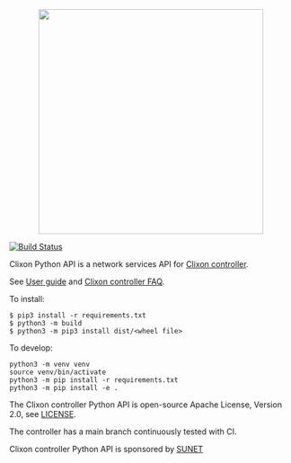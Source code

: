<div align="center">
  <img src="https://www.clicon.org/Clixon_logga_liggande_med-ikon.png" width="400">
</div>

[![Build Status](https://github.com/clicon/clixon-pyapi/actions/workflows/ci.yml/badge.svg)](https://github.com/clicon/clixon-pyapi/actions/workflows/ci.yml)

Clixon Python API is a network services API for [Clixon controller](https://github.com/clicon/clixon-controller).

See [User guide](https://clixon-controller-docs.readthedocs.io/en/latest/) and [Clixon controller FAQ](https://github.com/clicon/clixon-controller/blob/main/FAQ.md).


To install:
```
$ pip3 install -r requirements.txt
$ python3 -m build
$ python3 -m pip3 install dist/<wheel file>
```

To develop:
```
python3 -m venv venv
source venv/bin/activate
python3 -m pip install -r requirements.txt
python3 -m pip install -e .
```

The Clixon controller Python API is open-source Apache License, Version 2.0, see [LICENSE](https://github.com/clicon/clixon-pyapi/blob/main/LICENSE).

The controller has a main branch continuously tested with CI.

Clixon controller Python API is sponsored by [SUNET](https://www.sunet.se)
